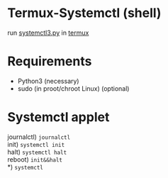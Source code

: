 # Termux-Systemctl  (shell)
run [systemctl3.py](https://github.com/gdraheim/docker-systemctl-replacement) in [termux](https://github.com/termux/termux-app)  

# Requirements
* Python3                       (necessary)
* sudo (in proot/chroot Linux)  (optional)

# Systemctl applet
journalctl) `journalctl`  
init)       `systemctl init`  
halt)       `systemctl halt`  
reboot)     `init&&halt`  
*)          `systemctl`  
